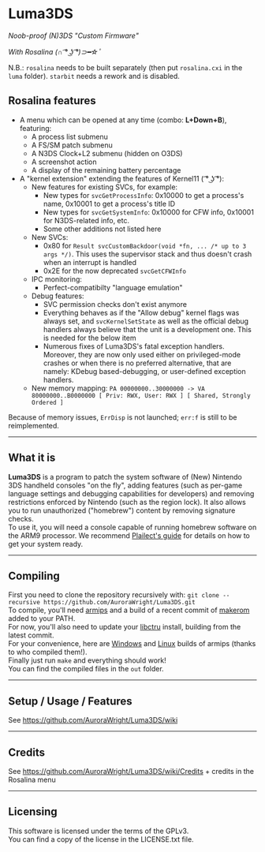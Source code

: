 # Luma3DS
*Noob-proof (N)3DS "Custom Firmware"*

*With Rosalina (∩ ͡° ͜ʖ ͡°)⊃━☆ﾟ*

N.B.: `rosalina` needs to be built separately (then put `rosalina.cxi` in the `luma` folder). `starbit` needs a rework and is disabled.

## Rosalina features

* A menu which can be opened at any time (combo: **L+Down+B**), featuring:
    * A process list submenu
    * A FS/SM patch submenu
    * A N3DS Clock+L2 submenu (hidden on O3DS)
    * A screenshot action
    * A display of the remaining battery percentage
* A "kernel extension" extending the features of Kernel11 ( ͡° ͜ʖ ͡°):
    * New features for existing SVCs, for example:
        * New types for `svcGetProcessInfo`: 0x10000 to get a process's name, 0x10001 to get a process's title ID
        * New types for `svcGetSystemInfo`: 0x10000 for CFW info, 0x10001 for N3DS-related info, etc.
        * Some other additions not listed here
    * New SVCs:
        * 0x80 for `Result svcCustomBackdoor(void *fn, ... /* up to 3 args */)`. This uses the supervisor stack and thus doesn't crash when an interrupt is handled
        * 0x2E for the now deprecated `svcGetCFWInfo`
    * IPC monitoring:
        * Perfect-compatibilty "language emulation"
    * Debug features:
        * SVC permission checks don't exist anymore
        * Everything behaves as if the "Allow debug" kernel flags was always set, and `svcKernelSetState` as well as the official debug handlers always believe that the unit is a development one. This is needed for the below item
        * Numerous fixes of Luma3DS's fatal exception handlers. Moreover, they are now only used either on privileged-mode crashes or when there is no preferred alternative, that are namely: KDebug based-debugging, or user-defined exception handlers.
    * New memory mapping: `PA 00000000..30000000 -> VA 80000000..B0000000 [ Priv: RWX, User: RWX ] [ Shared, Strongly Ordered ]`

Because of memory issues, `ErrDisp` is not launched; `err:f` is still to be reimplemented.

---

## What it is

**Luma3DS** is a program to patch the system software of (New) Nintendo 3DS handheld consoles "on the fly", adding features (such as per-game language settings and debugging capabilities for developers) and removing restrictions enforced by Nintendo (such as the region lock).
It also allows you to run unauthorized ("homebrew") content by removing signature checks.  
To use it, you will need a console capable of running homebrew software on the ARM9 processor. We recommend [Plailect's guide](https://3ds.guide/) for details on how to get your system ready.

---

## Compiling

First you need to clone the repository recursively with: `git clone --recursive https://github.com/AuroraWright/Luma3DS.git`  
To compile, you'll need [armips](https://github.com/Kingcom/armips) and a build of a recent commit of [makerom](https://github.com/profi200/Project_CTR) added to your PATH.  
For now, you'll also need to update your [libctru](https://github.com/smealum/ctrulib) install, building from the latest commit.  
For your convenience, here are [Windows](http://www91.zippyshare.com/v/ePGpjk9r/file.html) and [Linux](https://mega.nz/#!uQ1T1IAD!Q91O0e12LXKiaXh_YjXD3D5m8_W3FuMI-hEa6KVMRDQ) builds of armips (thanks to who compiled them!).  
Finally just run `make` and everything should work!  
You can find the compiled files in the `out` folder.

---

## Setup / Usage / Features

See https://github.com/AuroraWright/Luma3DS/wiki

---

## Credits

See https://github.com/AuroraWright/Luma3DS/wiki/Credits + credits in the Rosalina menu

---

## Licensing

This software is licensed under the terms of the GPLv3.  
You can find a copy of the license in the LICENSE.txt file.
